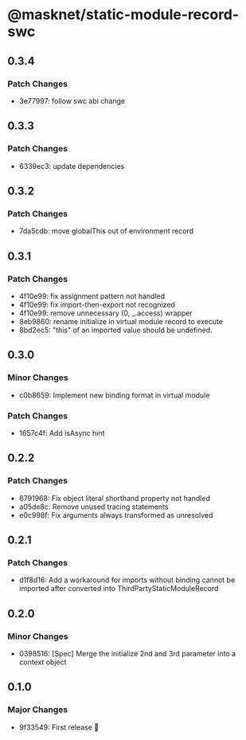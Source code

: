 # @masknet/static-module-record-swc

## 0.3.4

### Patch Changes

-   3e77997: follow swc abi change

## 0.3.3

### Patch Changes

-   6339ec3: update dependencies

## 0.3.2

### Patch Changes

-   7da5cdb: move globalThis out of environment record

## 0.3.1

### Patch Changes

-   4f10e99: fix assignment pattern not handled
-   4f10e99: fix import-then-export not recognized
-   4f10e99: remove unnecessary (0, \_.access) wrapper
-   8eb9860: rename initialize in virtual module record to execute
-   8bd2ec5: "this" of an imported value should be undefined.

## 0.3.0

### Minor Changes

-   c0b8659: Implement new binding format in virtual module

### Patch Changes

-   1657c4f: Add isAsync hint

## 0.2.2

### Patch Changes

-   6791968: Fix object literal shorthand property not handled
-   a05de8c: Remove unused tracing statements
-   e0c998f: Fix arguments always transformed as unresolved

## 0.2.1

### Patch Changes

-   d1f8d16: Add a workaround for imports without binding cannot be imported after converted into ThirdPartyStaticModuleRecord

## 0.2.0

### Minor Changes

-   0398516: [Spec] Merge the initialize 2nd and 3rd parameter into a context object

## 0.1.0

### Major Changes

-   9f33549: First release 🎉
